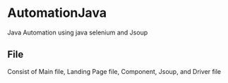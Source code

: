 # AutomationJava
Java Automation using java selenium and Jsoup
## File 
Consist of Main file, Landing Page file, Component, Jsoup, and Driver file 

